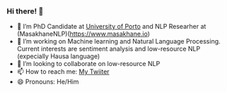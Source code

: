 ### Hi there! 👋

- 🔭 I’m PhD Candidate at [University of Porto](https://www.up.pt/) and NLP Researher at (MasakhaneNLP)(https://www.masakhane.io)
- 🌱 I’m working on Machine learning and Natural Language Processing. Current interests are sentiment analysis and low-resource NLP (expecially Hausa language)
- 👯 I’m looking to collaborate on low-resource NLP 
- 📫 How to reach me: [My Twiiter](https://twitter.com/Shmuhammadd) 
- 😄 Pronouns: He/Him

